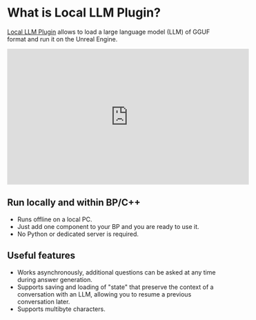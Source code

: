 # What is Local LLM Plugin?

[Local LLM Plugin](https://vrlab.akiya-souken.co.jp/en/products/localllmplugin/) allows to load a large language model (LLM) of GGUF format and run it on the Unreal Engine.

<iframe width="560" height="315" src="https://www.youtube.com/embed/CJrbC_NYmm8" title="YouTube video player" frameborder="0" allow="accelerometer; autoplay; clipboard-write; encrypted-media; gyroscope; picture-in-picture" allowfullscreen></iframe>

## Run locally and within BP/C++

- Runs offline on a local PC.
- Just add one component to your BP and you are ready to use it.
- No Python or dedicated server is required.

## Useful features

- Works asynchronously, additional questions can be asked at any time during answer generation.
- Supports saving and loading of "state" that preserve the context of a conversation with an LLM, allowing you to resume a previous conversation later.
- Supports multibyte characters.